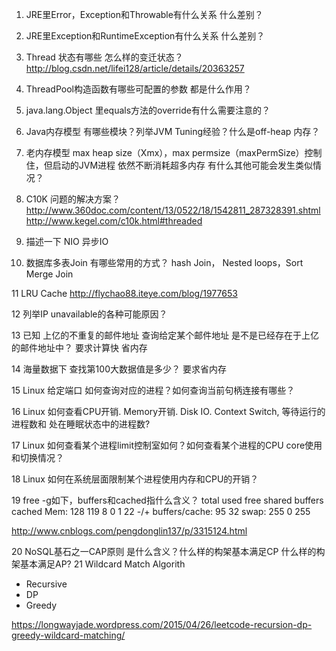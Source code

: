 1. JRE里Error，Exception和Throwable有什么关系 什么差别？

2. JRE里Exception和RuntimeException有什么关系 什么差别？

3. Thread 状态有哪些 怎么样的变迁状态？
http://blog.csdn.net/lifei128/article/details/20363257

4. ThreadPool构造函数有哪些可配置的参数 都是什么作用？

5. java.lang.Object 里equals方法的override有什么需要注意的？

6. Java内存模型 有哪些模块？列举JVM Tuning经验？什么是off-heap 内存？

7. 老内存模型 max heap size（Xmx），max permsize（maxPermSize）控制住，但启动的JVM进程 依然不断消耗超多内存 有什么其他可能会发生类似情况？

8. C10K 问题的解决方案？
http://www.360doc.com/content/13/0522/18/1542811_287328391.shtml
http://www.kegel.com/c10k.html#threaded

9. 描述一下 NIO 异步IO

10. 数据库多表Join 有哪些常用的方式？
hash Join， Nested loops，Sort Merge Join

11 LRU Cache
http://flychao88.iteye.com/blog/1977653

12 列举IP unavailable的各种可能原因？

13 已知 上亿的不重复的邮件地址 查询给定某个邮件地址 是不是已经存在于上亿的邮件地址中？
要求计算快 省内存

14 海量数据下 查找第100大数据值是多少？
要求省内存

15 Linux 给定端口 如何查询对应的进程？如何查询当前句柄连接有哪些？

16 Linux 如何查看CPU开销. Memory开销. Disk IO. Context Switch, 等待运行的进程数和 处在睡眠状态中的进程数?

17 Linux 如何查看某个进程limit控制室如何？如何查看某个进程的CPU core使用和切换情况？

18 Linux 如何在系统层面限制某个进程使用内存和CPU的开销？

19 free -g如下，buffers和cached指什么含义？
                   total       used       free     shared    buffers     cached
Mem:            128        119           8          0            1               22
-/+ buffers/cache:        95          32
swap:          255            0         255

http://www.cnblogs.com/pengdonglin137/p/3315124.html

20 NoSQL基石之一CAP原则 是什么含义？什么样的构架基本满足CP 什么样的构架基本满足AP?
21 Wildcard Match Algorith
* Recursive
* DP
* Greedy

https://longwayjade.wordpress.com/2015/04/26/leetcode-recursion-dp-greedy-wildcard-matching/